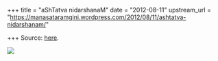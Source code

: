 +++
title = "aShTatva nidarshanaM"
date = "2012-08-11"
upstream_url = "https://manasataramgini.wordpress.com/2012/08/11/ashtatva-nidarshanam/"

+++
Source: [here](https://manasataramgini.wordpress.com/2012/08/11/ashtatva-nidarshanam/).

[![](https://lh3.googleusercontent.com/-BSOW_pjzbx4/UCahhq1uqTI/AAAAAAAACbM/zsm5tALkZs0/s400/fractal_mini.jpg)](https://picasaweb.google.com/lh/photo/vbMD14bTh8wKRRDlpR6TYNMTjNZETYmyPJy0liipFm0?feat=embedwebsite)
